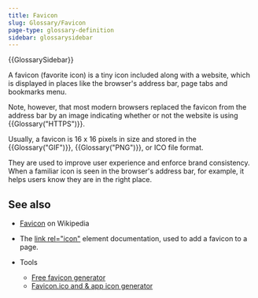 ```yaml
---
title: Favicon
slug: Glossary/Favicon
page-type: glossary-definition
sidebar: glossarysidebar
---
```


{{GlossarySidebar}}

A favicon (favorite icon) is a tiny icon included along with a website, which is displayed in places like the browser's address bar, page tabs and bookmarks menu.

Note, however, that most modern browsers replaced the favicon from the address bar by an image indicating whether or not the website is using {{Glossary("HTTPS")}}.

Usually, a favicon is 16 x 16 pixels in size and stored in the {{Glossary("GIF")}}, {{Glossary("PNG")}}, or ICO file format.

They are used to improve user experience and enforce brand consistency. When a familiar icon is seen in the browser's address bar, for example, it helps users know they are in the right place.

## See also

- [Favicon](https://en.wikipedia.org/wiki/Favicon) on Wikipedia
- The [link rel="icon"](/en-US/docs/Web/HTML/Attributes/rel#icon) element documentation, used to add a favicon to a page.
- Tools

  - [Free favicon generator](https://favicon.io/)
  - [Favicon.ico and & app icon generator](https://www.favicon-generator.org/)
